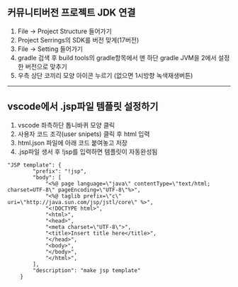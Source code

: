 ## 커뮤니티버전 프로젝트 JDK 연결
1. File -> Project Structure 들어가기
2. Project Serrings의 SDK를 버전 맞게(17버전)
3. File -> Setting 들어가기
4. gradle 검색 후 build tools의 gradle항목에서
    맨 하단 gradle JVM을 2에서 설정한 버전으로 맞추기
5. 우측 상단 코끼리 모양 아이콘 누르기 (없으면 1시방향 녹색재생버튼)
---
## vscode에서 .jsp파일 템플릿 설정하기
1. vscode 좌측하단 톱니바퀴 모양 클릭
2. 사용자 코드 조각(user snipets) 클릭 후 html 입력
3. html.json 파일에 아래 코드 붙여놓고 저장
4. .jsp파일 생서 후 !jsp를 입력하면 템플릿이 자동완성됨
```
"JSP template": {
		"prefix": "!jsp",
		"body": [
			"<%@ page language=\"java\" contentType=\"text/html; charset=UTF-8\" pageEncoding=\"UTF-8\"%>",
			"<%@ taglib prefix=\"c\" uri=\"http://java.sun.com/jsp/jstl/core\" %>",
			"<!DOCTYPE html>",
			"<html>",
			"<head>",
			"<meta charset=\"UTF-8\">",
			"<title>Insert title here</title>",
			"</head>",
			"<body>",
			"</body>",
			"</html>",
		],
		"description": "make jsp template"
	}
```

